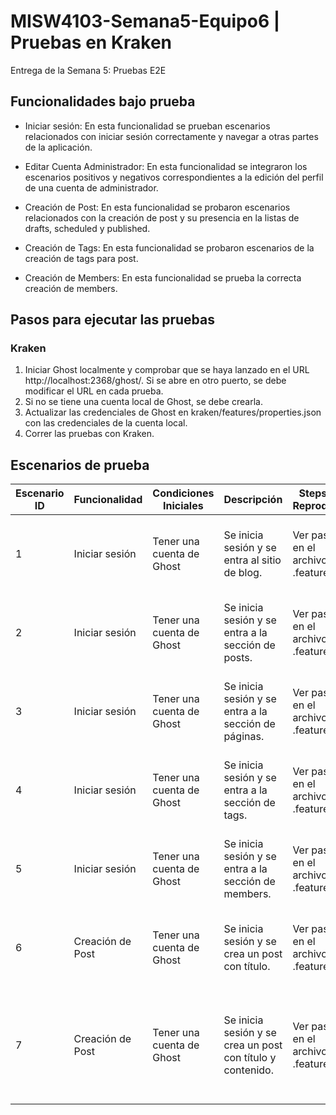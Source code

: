 # MISW4103-Semana5-Equipo6 | Pruebas en Kraken
Entrega de la Semana 5: Pruebas E2E

## Funcionalidades bajo prueba
- Iniciar sesión: En esta funcionalidad se prueban escenarios relacionados con iniciar sesión correctamente y navegar a otras partes de la aplicación.

- Editar Cuenta Administrador: En esta funcionalidad se integraron los escenarios positivos y negativos correspondientes a la edición del perfil de una cuenta de administrador. 

- Creación de Post: En esta funcionalidad se probaron escenarios relacionados con la creación de post y su presencia en la listas de drafts, scheduled y published. 

- Creación de Tags: En esta funcionalidad se probaron escenarios de la creación de tags para post.

- Creación de Members: En esta funcionalidad se prueba la correcta creación de members.

## Pasos para ejecutar las pruebas
### Kraken
1. Iniciar Ghost localmente y comprobar que se haya lanzado en el URL http://localhost:2368/ghost/. Si se abre en otro puerto, se debe modificar el URL en cada prueba.
2. Si no se tiene una cuenta local de Ghost, se debe crearla.
3. Actualizar las credenciales de Ghost en kraken/features/properties.json con las credenciales de la cuenta local.
4. Correr las pruebas con Kraken.

## Escenarios de prueba

| Escenario ID | Funcionalidad  | Condiciones Iniciales     | Descripción                                    | Steps to Reproduce   |Resultados Esperados|Tipo de Prueba| 
|--------------|----------------|---------------------------|------------------------------------------------|----------------------|--------------------|--------------|
| 1            | Iniciar sesión | Tener una cuenta de Ghost | Se inicia sesión y se entra al sitio de blog.  | Ver pasos en el archivo .feature. | Se inicia sesión correctamente y se ingresa a la página del blog. | Positiva, caja negra. |
| 2            | Iniciar sesión | Tener una cuenta de Ghost | Se inicia sesión y se entra a la sección de posts.  | Ver pasos en el archivo .feature. | Se inicia sesión correctamente y se ingresa a la sección de posts. | Positiva, caja negra. |
| 3            | Iniciar sesión | Tener una cuenta de Ghost | Se inicia sesión y se entra a la sección de páginas.  | Ver pasos en el archivo .feature. | Se inicia sesión correctamente y se ingresa a la sección de páginas. | Positiva, caja negra. |
| 4            | Iniciar sesión | Tener una cuenta de Ghost | Se inicia sesión y se entra a la sección de tags.  | Ver pasos en el archivo .feature. | Se inicia sesión correctamente y se ingresa a la sección de tags. | Positiva, caja negra. |
| 5            | Iniciar sesión | Tener una cuenta de Ghost | Se inicia sesión y se entra a la sección de members.  | Ver pasos en el archivo .feature. | Se inicia sesión correctamente y se ingresa a la sección de members. | Positiva, caja negra. |
| 6            | Creación de Post | Tener una cuenta de Ghost | Se inicia sesión y se crea un post con título.  | Ver pasos en el archivo .feature. | Se inicia sesión correctamente y se crea un posts con título "Título." | Positiva, caja negra. |
| 7            | Creación de Post | Tener una cuenta de Ghost | Se inicia sesión y se crea un post con título y contenido.  | Ver pasos en el archivo .feature. | Se inicia sesión correctamente y se crea un posts con título "Título" y contenido "Cuerpo del blog." | Positiva, caja negra. |

